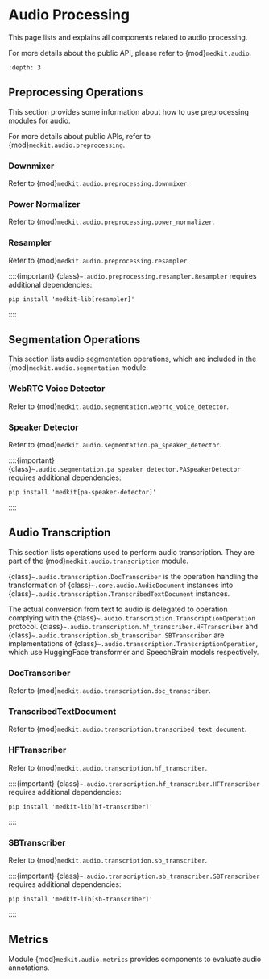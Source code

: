 # Audio Processing

This page lists and explains all components related to audio processing.

For more details about the public API, please refer to {mod}`medkit.audio`.

```{contents} Table of Contents
:depth: 3
```

## Preprocessing Operations

This section provides some information about how to use preprocessing modules for audio.

For more details about public APIs, refer to {mod}`medkit.audio.preprocessing`.

### Downmixer

Refer to {mod}`medkit.audio.preprocessing.downmixer`.

### Power Normalizer

Refer to {mod}`medkit.audio.preprocessing.power_normalizer`.

### Resampler

Refer to {mod}`medkit.audio.preprocessing.resampler`.

::::{important}
{class}`~.audio.preprocessing.resampler.Resampler` requires additional dependencies:

```console
pip install 'medkit-lib[resampler]'
```
::::

## Segmentation Operations

This section lists audio segmentation operations,
which are included in the {mod}`medkit.audio.segmentation` module.

### WebRTC Voice Detector

Refer to {mod}`medkit.audio.segmentation.webrtc_voice_detector`.

### Speaker Detector

Refer to {mod}`medkit.audio.segmentation.pa_speaker_detector`.

::::{important}
{class}`~.audio.segmentation.pa_speaker_detector.PASpeakerDetector` requires additional dependencies:

```console
pip install 'medkit[pa-speaker-detector]'
```
::::

## Audio Transcription

This section lists operations used to perform audio transcription.
They are part of the {mod}`medkit.audio.transcription` module.

{class}`~.audio.transcription.DocTranscriber` is the operation handling the
transformation of {class}`~.core.audio.AudioDocument` instances into
{class}`~.audio.transcription.TranscribedTextDocument` instances.

The actual conversion from text to audio is delegated to operation complying
with the {class}`~.audio.transcription.TranscriptionOperation` protocol.
{class}`~.audio.transcription.hf_transcriber.HFTranscriber` and
{class}`~.audio.transcription.sb_transcriber.SBTranscriber` are implementations
of {class}`~.audio.transcription.TranscriptionOperation`,
which use HuggingFace transformer and SpeechBrain models respectively.

### DocTranscriber

Refer to {mod}`medkit.audio.transcription.doc_transcriber`.

### TranscribedTextDocument

Refer to {mod}`medkit.audio.transcription.transcribed_text_document`.

### HFTranscriber

Refer to {mod}`medkit.audio.transcription.hf_transcriber`.

::::{important}
{class}`~.audio.transcription.hf_transcriber.HFTranscriber` requires additional dependencies:

```
pip install 'medkit-lib[hf-transcriber]'
```
::::

### SBTranscriber

Refer to {mod}`medkit.audio.transcription.sb_transcriber`.

::::{important}
{class}`~.audio.transcription.sb_transcriber.SBTranscriber` requires additional dependencies:

```
pip install 'medkit-lib[sb-transcriber]'
```
::::

## Metrics

Module {mod}`medkit.audio.metrics` provides components to evaluate audio annotations.

